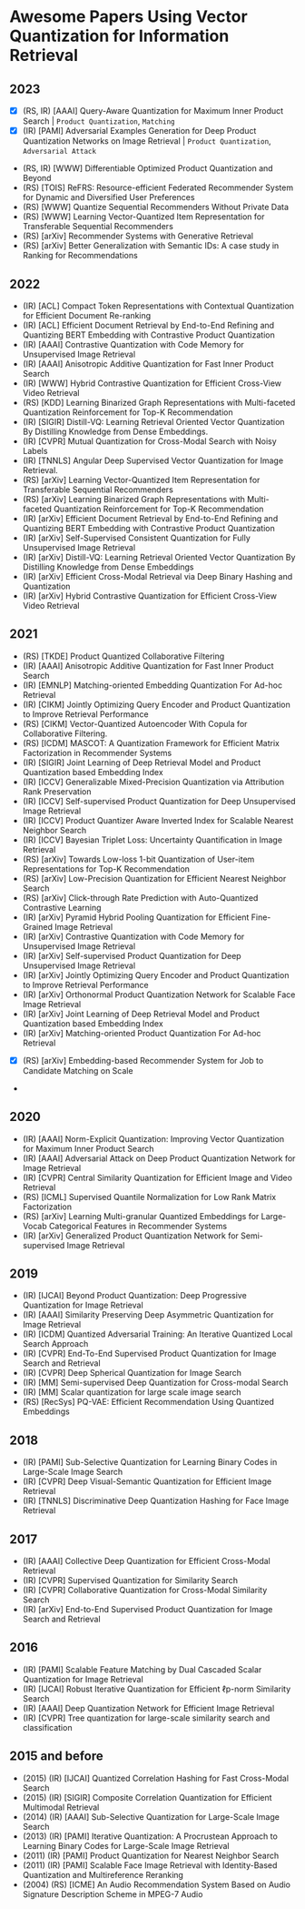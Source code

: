 # Awesome Papers Using Vector Quantization for Information Retrieval

## 2023

- [x] (RS, IR) [AAAI] Query-Aware Quantization for Maximum Inner Product Search | `Product Quantization`, `Matching`
- [x] (IR) [PAMI] Adversarial Examples Generation for Deep Product Quantization Networks on Image Retrieval | `Product Quantization`, `Adversarial Attack` 
- (RS, IR) [WWW] Differentiable Optimized Product Quantization and Beyond
- (RS) [TOIS] ReFRS: Resource-efficient Federated Recommender System for Dynamic and Diversified User Preferences
- (RS) [WWW] Quantize Sequential Recommenders Without Private Data
- (RS) [WWW] Learning Vector-Quantized Item Representation for Transferable Sequential Recommenders
- (RS) [arXiv] Recommender Systems with Generative Retrieval
- (RS) [arXiv] Better Generalization with Semantic IDs: A case study in Ranking for Recommendations

## 2022

- (IR) [ACL] Compact Token Representations with Contextual Quantization for Efficient Document Re-ranking
- (IR) [ACL] Efficient Document Retrieval by End-to-End Refining and Quantizing BERT Embedding with Contrastive Product Quantization
- (IR) [AAAI] Contrastive Quantization with Code Memory for Unsupervised Image Retrieval
- (IR) [AAAI] Anisotropic Additive Quantization for Fast Inner Product Search
- (IR) [WWW] Hybrid Contrastive Quantization for Efficient Cross-View Video Retrieval
- (RS) [KDD] Learning Binarized Graph Representations with Multi-faceted Quantization Reinforcement for Top-K Recommendation
- (IR) [SIGIR] Distill-VQ: Learning Retrieval Oriented Vector Quantization By Distilling Knowledge from Dense Embeddings.
- (IR) [CVPR] Mutual Quantization for Cross-Modal Search with Noisy Labels
- (IR) [TNNLS] Angular Deep Supervised Vector Quantization for Image Retrieval.
- (RS) [arXiv] Learning Vector-Quantized Item Representation for Transferable Sequential Recommenders
- (RS) [arXiv] Learning Binarized Graph Representations with Multi-faceted Quantization Reinforcement for Top-K Recommendation
- (IR) [arXiv] Efficient Document Retrieval by End-to-End Refining and Quantizing BERT Embedding with Contrastive Product Quantization
- (IR) [arXiv] Self-Supervised Consistent Quantization for Fully Unsupervised Image Retrieval
- (IR) [arXiv] Distill-VQ: Learning Retrieval Oriented Vector Quantization By Distilling Knowledge from Dense Embeddings
- (IR) [arXiv] Efficient Cross-Modal Retrieval via Deep Binary Hashing and Quantization
- (IR) [arXiv] Hybrid Contrastive Quantization for Efficient Cross-View Video Retrieval

## 2021

- (RS) [TKDE] Product Quantized Collaborative Filtering
- (IR) [AAAI] Anisotropic Additive Quantization for Fast Inner Product Search
- (IR) [EMNLP] Matching-oriented Embedding Quantization For Ad-hoc Retrieval
- (IR) [CIKM] Jointly Optimizing Query Encoder and Product Quantization to Improve Retrieval Performance
- (RS) [CIKM] Vector-Quantized Autoencoder With Copula for Collaborative Filtering.
- (RS) [ICDM] MASCOT: A Quantization Framework for Efficient Matrix Factorization in Recommender Systems
- (IR) [SIGIR] Joint Learning of Deep Retrieval Model and Product Quantization based Embedding Index
- (IR) [ICCV] Generalizable Mixed-Precision Quantization via Attribution Rank Preservation
- (IR) [ICCV] Self-supervised Product Quantization for Deep Unsupervised Image Retrieval
- (IR) [ICCV] Product Quantizer Aware Inverted Index for Scalable Nearest Neighbor Search
- (IR) [ICCV] Bayesian Triplet Loss: Uncertainty Quantification in Image Retrieval
- (RS) [arXiv] Towards Low-loss 1-bit Quantization of User-item Representations for Top-K Recommendation
- (RS) [arXiv] Low-Precision Quantization for Efficient Nearest Neighbor Search
- (RS) [arXiv] Click-through Rate Prediction with Auto-Quantized Contrastive Learning
- (IR) [arXiv] Pyramid Hybrid Pooling Quantization for Efficient Fine-Grained Image Retrieval
- (IR) [arXiv] Contrastive Quantization with Code Memory for Unsupervised Image Retrieval
- (IR) [arXiv] Self-supervised Product Quantization for Deep Unsupervised Image Retrieval
- (IR) [arXiv] Jointly Optimizing Query Encoder and Product Quantization to Improve Retrieval Performance
- (IR) [arXiv] Orthonormal Product Quantization Network for Scalable Face Image Retrieval
- (IR) [arXiv] Joint Learning of Deep Retrieval Model and Product Quantization based Embedding Index
- (IR) [arXiv] Matching-oriented Product Quantization For Ad-hoc Retrieval
- [x] (RS) [arXiv] Embedding-based Recommender System for Job to Candidate Matching on Scale
- 
## 2020

- (IR) [AAAI] Norm-Explicit Quantization: Improving Vector Quantization for Maximum Inner Product Search
- (IR) [AAAI] Adversarial Attack on Deep Product Quantization Network for Image Retrieval
- (IR) [CVPR] Central Similarity Quantization for Efficient Image and Video Retrieval
- (RS) [ICML] Supervised Quantile Normalization for Low Rank Matrix Factorization
- (RS) [arXiv] Learning Multi-granular Quantized Embeddings for Large-Vocab Categorical Features in Recommender Systems
- (IR) [arXiv] Generalized Product Quantization Network for Semi-supervised Image Retrieval

## 2019

- (IR) [IJCAI] Beyond Product Quantization: Deep Progressive Quantization for Image Retrieval
- (IR) [AAAI] Similarity Preserving Deep Asymmetric Quantization for Image Retrieval
- (IR) [ICDM] Quantized Adversarial Training: An Iterative Quantized Local Search Approach
- (IR) [CVPR] End-To-End Supervised Product Quantization for Image Search and Retrieval
- (IR) [CVPR] Deep Spherical Quantization for Image Search
- (IR) [MM] Semi-supervised Deep Quantization for Cross-modal Search
- (IR) [MM] Scalar quantization for large scale image search
- (RS) [RecSys] PQ-VAE: Efficient Recommendation Using Quantized Embeddings

## 2018

- (IR) [PAMI] Sub-Selective Quantization for Learning Binary Codes in Large-Scale Image Search
- (IR) [CVPR] Deep Visual-Semantic Quantization for Efficient Image Retrieval
- (IR) [TNNLS] Discriminative Deep Quantization Hashing for Face Image Retrieval

## 2017

- (IR) [AAAI] Collective Deep Quantization for Efficient Cross-Modal Retrieval
- (IR) [CVPR] Supervised Quantization for Similarity Search
- (IR) [CVPR] Collaborative Quantization for Cross-Modal Similarity Search
- (IR) [arXiv] End-to-End Supervised Product Quantization for Image Search and Retrieval

## 2016

- (IR) [PAMI] Scalable Feature Matching by Dual Cascaded Scalar Quantization for Image Retrieval
- (IR) [IJCAI] Robust Iterative Quantization for Efficient ℓp-norm Similarity Search
- (IR) [AAAI] Deep Quantization Network for Efficient Image Retrieval
- (IR) [CVPR] Tree quantization for large-scale similarity search and classification

## 2015 and before

- (2015) (IR) [IJCAI] Quantized Correlation Hashing for Fast Cross-Modal Search
- (2015) (IR) [SIGIR] Composite Correlation Quantization for Efficient Multimodal Retrieval
- (2014) (IR) [AAAI] Sub-Selective Quantization for Large-Scale Image Search
- (2013) (IR) [PAMI] Iterative Quantization: A Procrustean Approach to Learning Binary Codes for Large-Scale Image Retrieval
- (2011) (IR) [PAMI] Product Quantization for Nearest Neighbor Search
- (2011) (IR) [PAMI] Scalable Face Image Retrieval with Identity-Based Quantization and Multireference Reranking
- (2004) (RS) [ICME] An Audio Recommendation System Based on Audio Signature Description Scheme in MPEG-7 Audio
